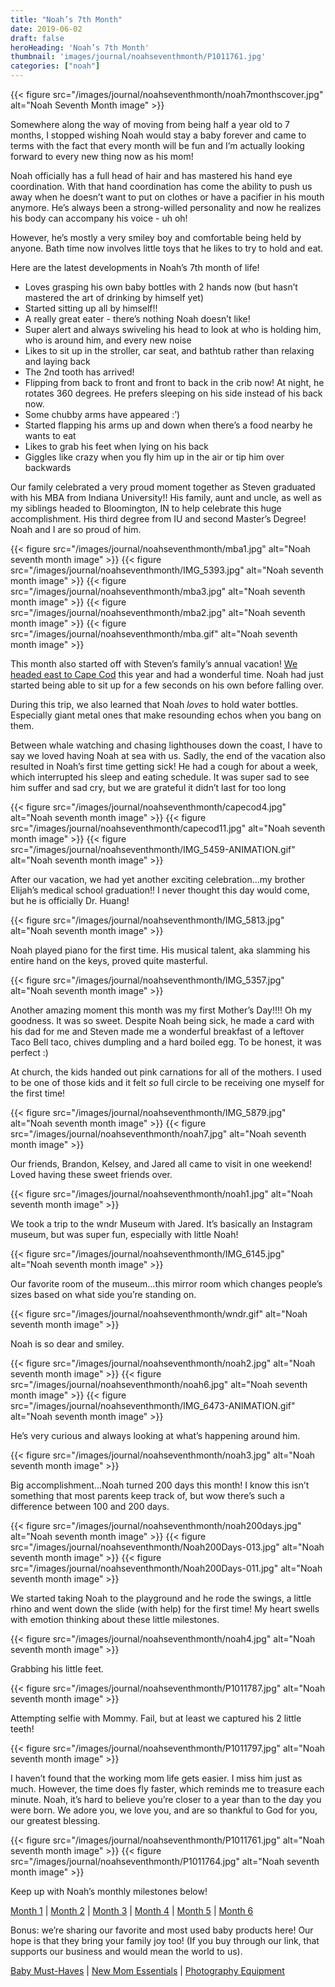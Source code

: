 ```yaml
---
title: "Noah’s 7th Month"
date: 2019-06-02
draft: false
heroHeading: 'Noah’s 7th Month'
thumbnail: 'images/journal/noahseventhmonth/P1011761.jpg'
categories: ["noah"]
---
```


{{< figure src="/images/journal/noahseventhmonth/noah7monthscover.jpg" alt="Noah Seventh Month image" >}}

Somewhere along the way of moving from being half a year old to 7 months, I stopped wishing Noah would stay a baby forever and came to terms with the fact that every month will be fun and I’m actually looking forward to every new thing now as his mom! 

Noah officially has a full head of hair and has mastered his hand eye coordination. With that hand coordination has come the ability to push us away when he doesn’t want to put on clothes or have a pacifier in his mouth anymore. He’s always been a strong-willed personality and now he realizes his body can accompany his voice - uh oh! 

However, he’s mostly a very smiley boy and comfortable being held by anyone. Bath time now involves little toys that he likes to try to hold and eat. 

Here are the latest developments in Noah’s 7th month of life! 

- Loves grasping his own baby bottles with 2 hands now (but hasn’t mastered the art of drinking by himself yet)
- Started sitting up all by himself!!
- A really great eater - there’s nothing Noah doesn’t like! 
- Super alert and always swiveling his head to look at who is holding him, who is around him, and every new noise
- Likes to sit up in the stroller, car seat, and bathtub rather than relaxing and laying back
- The 2nd tooth has arrived!
- Flipping from back to front and front to back in the crib now! At night, he rotates 360 degrees. He prefers sleeping on his side instead of his back now.
- Some chubby arms have appeared :’)
- Started flapping his arms up and down when there’s a food nearby he wants to eat
- Likes to grab his feet when lying on his back
- Giggles like crazy when you fly him up in the air or tip him over backwards

Our family celebrated a very proud moment together as Steven graduated with his MBA from Indiana University!! His family, aunt and uncle, as well as my siblings headed to Bloomington, IN to help celebrate this huge accomplishment. His third degree from IU and second Master’s Degree! Noah and I are so proud of him.

{{< figure src="/images/journal/noahseventhmonth/mba1.jpg" alt="Noah seventh month image" >}}
{{< figure src="/images/journal/noahseventhmonth/IMG_5393.jpg" alt="Noah seventh month image" >}}
{{< figure src="/images/journal/noahseventhmonth/mba3.jpg" alt="Noah seventh month image" >}}
{{< figure src="/images/journal/noahseventhmonth/mba2.jpg" alt="Noah seventh month image" >}}
{{< figure src="/images/journal/noahseventhmonth/mba.gif" alt="Noah seventh month image" >}}

This month also started off with Steven’s family’s annual vacation! [We headed east to Cape Cod](/journal/cape-cod/) this year and had a wonderful time. Noah had just started being able to sit up for a few seconds on his own before falling over. 

During this trip, we also learned that Noah *loves* to hold water bottles. Especially giant metal ones that make resounding echos when you bang on them. 

Between whale watching and chasing lighthouses down the coast, I have to say we loved having Noah at sea with us. Sadly, the end of the vacation also resulted in Noah’s first time getting sick! He had a cough for about a week, which interrupted his sleep and eating schedule. It was super sad to see him suffer and sad cry, but we are grateful it didn’t last for too long

{{< figure src="/images/journal/noahseventhmonth/capecod4.jpg" alt="Noah seventh month image" >}}
{{< figure src="/images/journal/noahseventhmonth/capecod11.jpg" alt="Noah seventh month image" >}}
{{< figure src="/images/journal/noahseventhmonth/IMG_5459-ANIMATION.gif" alt="Noah seventh month image" >}}

After our vacation, we had yet another exciting celebration...my brother Elijah’s medical school graduation!! I never thought this day would come, but he is officially Dr. Huang!

{{< figure src="/images/journal/noahseventhmonth/IMG_5813.jpg" alt="Noah seventh month image" >}}

Noah played piano for the first time. His musical talent, aka slamming his entire hand on the keys, proved quite masterful.

{{< figure src="/images/journal/noahseventhmonth/IMG_5357.jpg" alt="Noah seventh month image" >}}

Another amazing moment this month was my first Mother’s Day!!!! Oh my goodness. It was so sweet. Despite Noah being sick, he made a card with his dad for me and Steven made me a wonderful breakfast of a leftover Taco Bell taco, chives dumpling and a hard boiled egg. To be honest, it was perfect :) 

At church, the kids handed out pink carnations for all of the mothers. I used to be one of those kids and it felt *so* full circle to be receiving one myself for the first time!

{{< figure src="/images/journal/noahseventhmonth/IMG_5879.jpg" alt="Noah seventh month image" >}}
{{< figure src="/images/journal/noahseventhmonth/noah7.jpg" alt="Noah seventh month image" >}}

Our friends, Brandon, Kelsey, and Jared all came to visit in one weekend! Loved having these sweet friends over.

{{< figure src="/images/journal/noahseventhmonth/noah1.jpg" alt="Noah seventh month image" >}}

We took a trip to the wndr Museum with Jared. It’s basically an Instagram museum, but was super fun, especially with little Noah! 

{{< figure src="/images/journal/noahseventhmonth/IMG_6145.jpg" alt="Noah seventh month image" >}}

Our favorite room of the museum...this mirror room which changes people’s sizes based on what side you’re standing on.

{{< figure src="/images/journal/noahseventhmonth/wndr.gif" alt="Noah seventh month image" >}}

Noah is so dear and smiley.

{{< figure src="/images/journal/noahseventhmonth/noah2.jpg" alt="Noah seventh month image" >}}
{{< figure src="/images/journal/noahseventhmonth/noah6.jpg" alt="Noah seventh month image" >}}
{{< figure src="/images/journal/noahseventhmonth/IMG_6473-ANIMATION.gif" alt="Noah seventh month image" >}}

He’s very curious and always looking at what’s happening around him.

{{< figure src="/images/journal/noahseventhmonth/noah3.jpg" alt="Noah seventh month image" >}}

Big accomplishment...Noah turned 200 days this month! I know this isn’t something that most parents keep track of, but wow there’s such a difference between 100 and 200 days.

{{< figure src="/images/journal/noahseventhmonth/noah200days.jpg" alt="Noah seventh month image" >}}
{{< figure src="/images/journal/noahseventhmonth/Noah200Days-013.jpg" alt="Noah seventh month image" >}}
{{< figure src="/images/journal/noahseventhmonth/Noah200Days-011.jpg" alt="Noah seventh month image" >}}

We started taking Noah to the playground and he rode the swings, a little rhino and went down the slide (with help) for the first time! My heart swells with emotion thinking about these little milestones.

{{< figure src="/images/journal/noahseventhmonth/noah4.jpg" alt="Noah seventh month image" >}}

Grabbing his little feet.

{{< figure src="/images/journal/noahseventhmonth/P1011787.jpg" alt="Noah seventh month image" >}}

Attempting selfie with Mommy. Fail, but at least we captured his 2 little teeth!

{{< figure src="/images/journal/noahseventhmonth/P1011797.jpg" alt="Noah seventh month image" >}}

I haven’t found that the working mom life gets easier. I miss him just as much. However, the time does fly faster, which reminds me to treasure each minute. Noah, it’s hard to believe you’re closer to a year than to the day you were born. We adore you, we love you, and are so thankful to God for you, our greatest blessing.

{{< figure src="/images/journal/noahseventhmonth/P1011761.jpg" alt="Noah seventh month image" >}}
{{< figure src="/images/journal/noahseventhmonth/P1011764.jpg" alt="Noah seventh month image" >}}

Keep up with Noah’s monthly milestones below!

[Month 1](/journal/first-month/) | [Month 2](/journal/second-month/) | [Month 3](/journal/third-month/) | [Month 4](/journal/fourth-month/) | [Month 5](/journal/fifth-month/) | [Month 6](/journal/sixth-month/)

Bonus: we’re sharing our favorite and most used baby products here! Our hope is that they bring your family joy too! (If you buy through our link, that supports our business and would mean the world to us). 

[Baby Must-Haves](https://kit.com/ivanasteven/our-baby-must-haves) | [New Mom Essentials](https://kit.com/ivanasteven/new-mom-essentials) | [Photography Equipment](https://kit.com/ivanasteven/photography-gear)